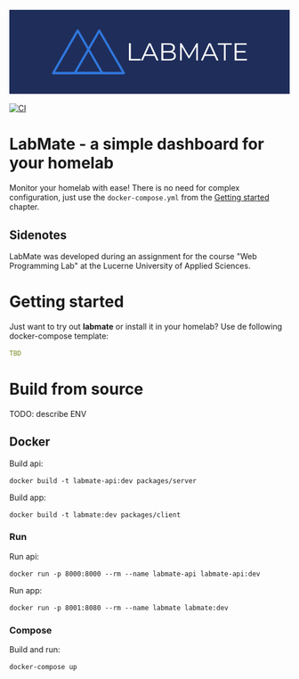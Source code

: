 ![logo](doc/img/logo-banner.png)

[![CI](https://github.com/francWhite/labmate/actions/workflows/ci.yml/badge.svg?branch=main)](https://github.com/francWhite/labmate/actions/workflows/ci.yml)

# LabMate - a simple dashboard for your homelab

Monitor your homelab with ease! There is no need for complex configuration, just use the `docker-compose.yml` from
the [Getting started](#getting-started) chapter.


## Sidenotes
LabMate was developed during an assignment for the course "Web Programming Lab" at the Lucerne University of Applied
Sciences.

# Getting started

Just want to try out **labmate** or install it in your homelab? Use de following docker-compose template:

```yaml
TBD
```

# Build from source

TODO: describe ENV

## Docker

Build api:

```shell
docker build -t labmate-api:dev packages/server
```

Build app:

```shell
docker build -t labmate:dev packages/client
```

### Run

Run api:

```shell
docker run -p 8000:8000 --rm --name labmate-api labmate-api:dev
```

Run app:

```shell
docker run -p 8001:8080 --rm --name labmate labmate:dev
```

### Compose

Build and run:

```shell
docker-compose up
```
